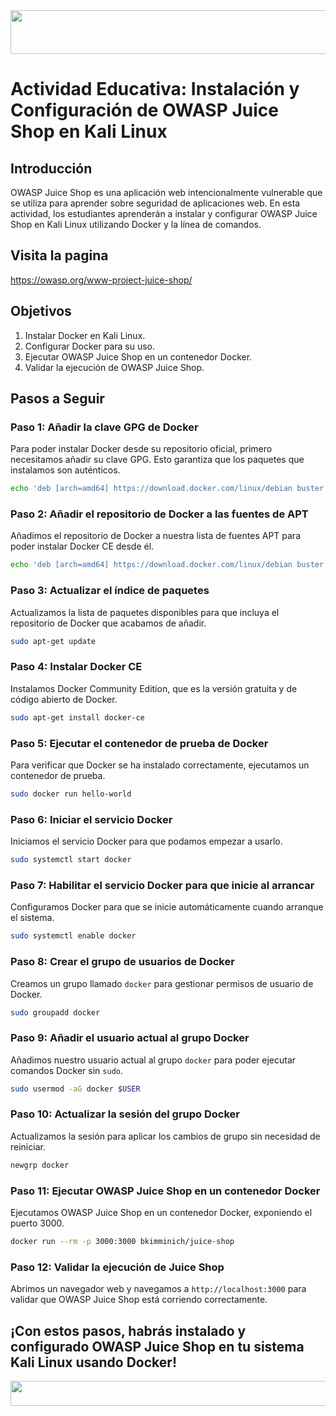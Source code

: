 

<img src="http://drive.google.com/uc?export=view&id=1p2rqX0Nck3MI8LKzYct_oEMRETRIhzTH" width="800" height="70">

# **Actividad Educativa: Instalación y Configuración de OWASP Juice Shop en Kali Linux**

## Introducción

OWASP Juice Shop es una aplicación web intencionalmente vulnerable que se utiliza para aprender sobre seguridad de aplicaciones web. En esta actividad, los estudiantes aprenderán a instalar y configurar OWASP Juice Shop en Kali Linux utilizando Docker y la línea de comandos.

## Visita la pagina 

https://owasp.org/www-project-juice-shop/



## Objetivos

1. Instalar Docker en Kali Linux.
2. Configurar Docker para su uso.
3. Ejecutar OWASP Juice Shop en un contenedor Docker.
4. Validar la ejecución de OWASP Juice Shop.

## Pasos a Seguir

### Paso 1: Añadir la clave GPG de Docker

Para poder instalar Docker desde su repositorio oficial, primero necesitamos añadir su clave GPG. Esto garantiza que los paquetes que instalamos son auténticos.

```bash
echo 'deb [arch=amd64] https://download.docker.com/linux/debian buster stable' | sudo tee /etc/apt/sources.list.d/docker.list
```

### Paso 2: Añadir el repositorio de Docker a las fuentes de APT

Añadimos el repositorio de Docker a nuestra lista de fuentes APT para poder instalar Docker CE desde él.

```bash
echo 'deb [arch=amd64] https://download.docker.com/linux/debian buster stable' | sudo tee /etc/apt/sources.list.d/docker.list
```

### Paso 3: Actualizar el índice de paquetes

Actualizamos la lista de paquetes disponibles para que incluya el repositorio de Docker que acabamos de añadir.

```bash
sudo apt-get update
```

### Paso 4: Instalar Docker CE

Instalamos Docker Community Edition, que es la versión gratuita y de código abierto de Docker.

```bash
sudo apt-get install docker-ce
```

### Paso 5: Ejecutar el contenedor de prueba de Docker

Para verificar que Docker se ha instalado correctamente, ejecutamos un contenedor de prueba.

```bash
sudo docker run hello-world
```

### Paso 6: Iniciar el servicio Docker

Iniciamos el servicio Docker para que podamos empezar a usarlo.

```bash
sudo systemctl start docker
```

### Paso 7: Habilitar el servicio Docker para que inicie al arrancar

Configuramos Docker para que se inicie automáticamente cuando arranque el sistema.

```bash
sudo systemctl enable docker
```

### Paso 8: Crear el grupo de usuarios de Docker

Creamos un grupo llamado `docker` para gestionar permisos de usuario de Docker.

```bash
sudo groupadd docker
```

### Paso 9: Añadir el usuario actual al grupo Docker

Añadimos nuestro usuario actual al grupo `docker` para poder ejecutar comandos Docker sin `sudo`.

```bash
sudo usermod -aG docker $USER
```

### Paso 10: Actualizar la sesión del grupo Docker

Actualizamos la sesión para aplicar los cambios de grupo sin necesidad de reiniciar.

```bash
newgrp docker
```

### Paso 11: Ejecutar OWASP Juice Shop en un contenedor Docker

Ejecutamos OWASP Juice Shop en un contenedor Docker, exponiendo el puerto 3000.

```bash
docker run --rm -p 3000:3000 bkimminich/juice-shop
```

### Paso 12: Validar la ejecución de Juice Shop

Abrimos un navegador web y navegamos a `http://localhost:3000` para validar que OWASP Juice Shop está corriendo correctamente.



## ¡Con estos pasos, habrás instalado y configurado OWASP Juice Shop en tu sistema Kali Linux usando Docker!





<img src="http://drive.google.com/uc?export=view&id=1vwLVsNlcF2PEyv9fULe2cohQnVfwRWLg" width="800" height="40">








